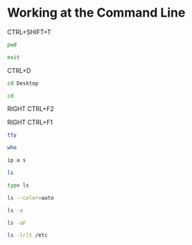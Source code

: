 # Working at the Command Line

CTRL+SHIFT+T

````sh
pwd

exit
````

CTRL+D

````sh
cd Desktop

cd
````

RIGHT CTRL+F2

RIGHT CTRL+F1

````sh
tty

who

ip a s

ls

type ls

ls --color=auto

ls -a

ls -aF

ls -lrlt /etc
````
